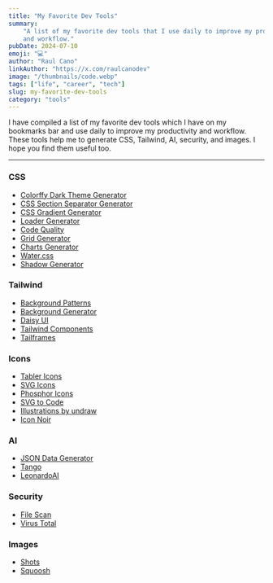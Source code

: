 ```yaml
---
title: "My Favorite Dev Tools"
summary:
    "A list of my favorite dev tools that I use daily to improve my productivity
    and workflow."
pubDate: 2024-07-10
emoji: "💻"
author: "Raul Cano"
linkAuthor: "https://x.com/raulcanodev"
image: "/thumbnails/code.webp"
tags: ["life", "career", "tech"]
slug: my-favorite-dev-tools
category: "tools"
---
```


I have compiled a list of my favorite dev tools which I have on my bookmarks bar
and use daily to improve my productivity and workflow. These tools help me to
generate CSS, Tailwind, AI, security, and images. I hope you find them useful
too.

---

<div class="w-100 flex flex-row flex-wrap justify-between">
    <div class="">

### CSS

-   [Colorffy Dark Theme Generator](https://colorffy.com/dark-theme-generator)
-   [CSS Section Separator Generator](https://wweb.dev/resources/css-separator-generator)
-   [CSS Gradient Generator](https://cssgradient.io/)
-   [Loader Generator](https://cssloaders.github.io/)
-   [Code Quality](https://www.projectwallace.com/css-code-quality)
-   [Grid Generator](https://cssgrid-generator.netlify.app/)
-   [Charts Generator](https://chartscss.org/)
-   [Water.css](https://watercss.kognise.dev/) 
-   [Shadow Generator](https://www.joshwcomeau.com/shadow-palette/)


### Tailwind
-   [Background Patterns](https://www.heropatterns.com/)
-   [Background Generator](https://bg.ibelick.com/)
-   [Daisy UI](https://daisyui.com/)
-   [Tailwind Components](https://tailwindcomponents.com/)
-   [Tailframes](https://www.tailframes.com/components/accordion) 

### Icons
-   [Tabler Icons](https://tabler.io/icons)
-   [SVG Icons](https://icons8.com/icons/set/flask-logo)
-   [Phosphor Icons](https://phosphoricons.com/)
-   [SVG to Code](https://nikitahl.github.io/svg-2-code/)
-   [Illustrations by undraw](https://undraw.co/illustrations)
-   [Icon Noir](https://iconoir.com/)
      </div>
      <div class="">

### AI
-   [JSON Data Generator](https://www.jsondataai.com/)
-   [Tango](https://app.tango.us/sign-in)
-   [LeonardoAI](https://leonardo.ai/)

### Security
-   [File Scan](https://www.filescan.io/scan)
-   [Virus Total](https://www.virustotal.com/gui/home/upload)

### Images
-   [Shots](https://shots.so/)
-   [Squoosh](https://squoosh.app/)
    </div>
</div>

